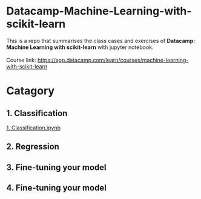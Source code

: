 # Datacamp-Machine-Learning-with-scikit-learn
This is a repo that summarises the class cases and exercises of **Datacamp: Machine Learning with scikit-learn** with jupyter notebook.<br><br>
Course link: https://app.datacamp.com/learn/courses/machine-learning-with-scikit-learn<br>

# Catagory
## 1. Classification
[1. Classification.ipynb](https://github.com/Ivanzxy/Datacamp-Machine-Learning-with-scikit-learn/blob/main/1.%20Classification.ipynb)
## 2. Regression
## 3. Fine-tuning your model
## 4. Fine-tuning your model
